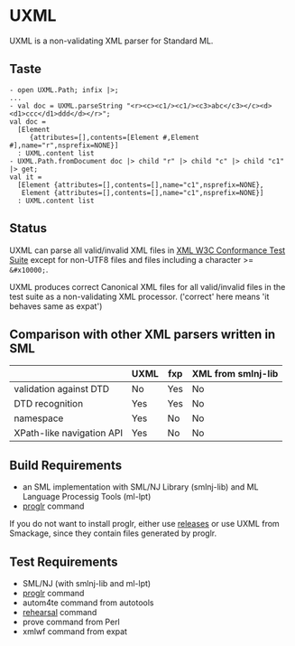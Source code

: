# UXML

UXML is a non-validating XML parser for Standard ML.

## Taste

```
- open UXML.Path; infix |>;
...
- val doc = UXML.parseString "<r><c><c1/><c1/><c3>abc</c3></c><d><d1>ccc</d1>ddd</d></r>";
val doc =
  [Element
     {attributes=[],contents=[Element #,Element #],name="r",nsprefix=NONE}]
  : UXML.content list
- UXML.Path.fromDocument doc |> child "r" |> child "c" |> child "c1" |> get;
val it =
  [Element {attributes=[],contents=[],name="c1",nsprefix=NONE},
   Element {attributes=[],contents=[],name="c1",nsprefix=NONE}]
  : UXML.content list
```

## Status

UXML can parse all valid/invalid XML files in
[XML W3C Conformance Test Suite](http://www.w3.org/XML/Test/xmlconf-20080827.html)
except for non-UTF8 files and files including a character >= `&#x10000;`.

UXML produces correct Canonical XML files for all valid/invalid files in the
test suite as a non-validating XML processor.
('correct' here means 'it behaves same as expat')

## Comparison with other XML parsers written in SML

|                           | UXML | fxp | XML from smlnj-lib |
|---------------------------|------|-----|--------------------|
| validation against DTD    | No   | Yes | No                 |
| DTD recognition           | Yes  | Yes | No                 |
| namespace                 | Yes  | No  | No                 |
| XPath-like navigation API | Yes  | No  | No                 |

## Build Requirements

- an SML implementation with SML/NJ Library (smlnj-lib) and ML Language Processig Tools (ml-lpt)
- [proglr](https://github.com/tkob/proglr) command

If you do not want to install proglr, either use [releases](https://github.com/tkob/uxml/releases) or use UXML from Smackage, since they contain files generated by proglr.

## Test Requirements

- SML/NJ (with smlnj-lib and ml-lpt)
- [proglr](https://github.com/tkob/proglr) command
- autom4te command from autotools
- [rehearsal](https://github.com/tkob/rehearsal) command
- prove command from Perl
- xmlwf command from expat
